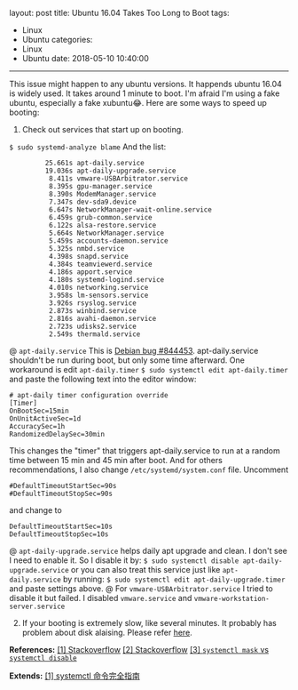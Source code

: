 layout: post
title: Ubuntu 16.04 Takes Too Long to Boot
tags:
  - Linux
  - Ubuntu
categories:
  - Linux
  - Ubuntu
date: 2018-05-10 10:40:00
---
This issue might happen to any ubuntu versions. It happends ubuntu 16.04 is widely used. It takes around 1 minute to boot. I'm afraid I'm using a fake ubuntu, especially a fake xubuntu:joy:.
Here are some ways to speed up booting:
1. Check out services that start up on booting.

`$ sudo systemd-analyze blame`
And the list:
```
         25.661s apt-daily.service
         19.036s apt-daily-upgrade.service
          8.411s vmware-USBArbitrator.service
          8.395s gpu-manager.service
          8.390s ModemManager.service
          7.347s dev-sda9.device
          6.647s NetworkManager-wait-online.service
          6.459s grub-common.service
          6.122s alsa-restore.service
          5.664s NetworkManager.service
          5.459s accounts-daemon.service
          5.325s nmbd.service
          4.398s snapd.service
          4.384s teamviewerd.service
          4.186s apport.service
          4.180s systemd-logind.service
          4.010s networking.service
          3.958s lm-sensors.service
          3.926s rsyslog.service
          2.873s winbind.service
          2.816s avahi-daemon.service
          2.723s udisks2.service
          2.549s thermald.service
```
@ `apt-daily.service`
This is [Debian bug #844453](https://bugs.debian.org/cgi-bin/bugreport.cgi?bug=844453). apt-daily.service shouldn't be run during boot, but only some time afterward. One workaround is edit `apt-daily.timer`
`$ sudo systemctl edit apt-daily.timer`
and paste the following text into the editor window:
```
# apt-daily timer configuration override
[Timer]
OnBootSec=15min
OnUnitActiveSec=1d
AccuracySec=1h
RandomizedDelaySec=30min
```
This changes the "timer" that triggers apt-daily.service to run at a random time between 15 min and 45 min after boot.
And for others recommendations, I also change `/etc/systemd/system.conf` file. Uncomment
```
#DefaultTimeoutStartSec=90s
#DefaultTimeoutStopSec=90s 
```
and change to
```
DefaultTimeoutStartSec=10s
DefaultTimeoutStopSec=10s 
```
@ `apt-daily-upgrade.service` helps daily apt upgrade and clean. I don't see I need to enable it. So I disable it by:
`$ sudo systemctl disable apt-daily-upgrade.service`
or you can also treat this service just like `apt-daily.service` by running:
`$ sudo systemctl edit apt-daily-upgrade.timer` and paste settings above.
@ For `vmware-USBArbitrator.service` I tried to disable it but failed. I disabled `vmware.service` and `vmware-workstation-server.service`

2. If your booting is extremely slow, like several minutes. It probably has problem about disk alaising. Please refer [here](https://askubuntu.com/a/809350/817986).

**References:**
[[1] Stackoverflow](https://askubuntu.com/a/897432/817986)
[[2] Stackoverflow](https://askubuntu.com/a/888199/817986)
[[3] `systemctl mask` vs `systemctl disable`](https://askubuntu.com/a/816378/817986)

**Extends:**
[[1] systemctl 命令完全指南
](https://linux.cn/article-5926-1.html)